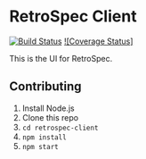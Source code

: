 # RetroSpec Client

[![Build Status](https://travis-ci.org/carbonblack/retrospec-client.svg?branch=master)](https://travis-ci.org/carbonblack/retrospec-client)
[![Coverage Status]](https://img.shields.io/coveralls/github/carbonblack/retrospec-client.svg)


This is the UI for RetroSpec.

## Contributing

1. Install Node.js
2. Clone this repo
3. `cd retrospec-client`
4. `npm install`
5. `npm start`
